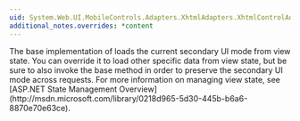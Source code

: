 ```yaml
---
uid: System.Web.UI.MobileControls.Adapters.XhtmlAdapters.XhtmlControlAdapter.LoadAdapterState(System.Object)
additional_notes.overrides: *content
---
```


<p>The base implementation of <xref href="System.Web.UI.MobileControls.Adapters.XhtmlAdapters.XhtmlControlAdapter.LoadAdapterState(System.Object)"></xref> loads the current secondary UI mode from view state. You can override it to load other specific data from view state, but be sure to also invoke the base method in order to preserve the secondary UI mode across requests. For more information on managing view state, see [ASP.NET State Management Overview](http://msdn.microsoft.com/library/0218d965-5d30-445b-b6a6-8870e70e63ce).</p>


